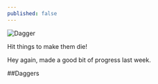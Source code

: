 ```yaml
---
published: false
---
```


![Dagger]()

Hit things to make them die!

<!--excerpt-->

Hey again, made a good bit of progress last week. 

##Daggers